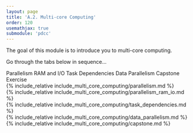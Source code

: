 ```yaml
---
layout: page
title: 'A.2. Multi-core Computing'
order: 120
usemathjax: true
submodule: 'pdcc'
---
```


The goal of this module is to introduce you to multi-core computing.

Go through the tabs below in sequence...

<div class="ui pointing secondary menu">
  <a class="item" data-tab="first">Parallelism</a>
  <a class="item" data-tab="second">RAM and I/O</a>
  <a class="item" data-tab="third">Task Dependencies </a>
  <a class="item" data-tab="fourth">Data Parallelism</a>
  <a class="item" data-tab="fifth">Capstone Exercise</a>
</div>

<div markdown="1" class="ui tab segment active" data-tab="first">
  {% include_relative include_multi_core_computing/parallelism.md %}
</div>

<div markdown="1" class="ui tab segment" data-tab="second">
  {% include_relative include_multi_core_computing/parallelism_ram_io.md %}
</div>

<div markdown="1" class="ui tab segment" data-tab="third">
  {% include_relative include_multi_core_computing/task_dependencies.md %}
</div>

<div markdown="1" class="ui tab segment" data-tab="fourth">
  {% include_relative include_multi_core_computing/data_parallelism.md %}
</div>

<div markdown="1" class="ui tab segment" data-tab="fifth">
  {% include_relative include_multi_core_computing/capstone.md %}
</div>
